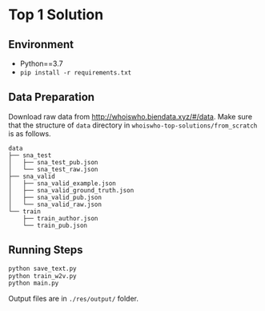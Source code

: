 # Top 1 Solution

## Environment
- Python==3.7
- ```pip install -r requirements.txt```

## Data Preparation
Download raw data from http://whoiswho.biendata.xyz/#/data. Make sure that the structure of `data` directory in `whoiswho-top-solutions/from_scratch` is as follows.

```
data
├── sna_test
│   ├── sna_test_pub.json
│   └── sna_test_raw.json
├── sna_valid
│   ├── sna_valid_example.json
│   ├── sna_valid_ground_truth.json
│   ├── sna_valid_pub.json
│   └── sna_valid_raw.json
└── train
    ├── train_author.json
    └── train_pub.json
```

## Running Steps
```bash
python save_text.py
python train_w2v.py
python main.py 
```

Output files are in `./res/output/` folder.
